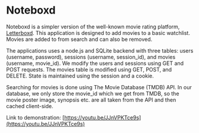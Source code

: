 # Noteboxd

Noteboxd is a simpler version of the well-known movie rating platform, [Letterboxd](https://letterboxd.com/). This application is designed to add movies to a basic watchlist. Movies are added to from search and can also be removed.

The applications uses a node.js and SQLite backend with three tables: users (username, password), sessions (username, session_id), and movies (username, movie_id). We modify the users and sessions using GET and POST requests. The movies table is modified using GET, POST, and DELETE. State is maintained using the session and a cookie.

Searching for movies is done using The Movie Database (TMDB) API. In our database, we only store the movie_id which we get from TMDB, so the movie poster image, synopsis etc. are all taken from the API and then cached client-side.

Link to demonstration: [https://youtu.be/JJnVPKTce9s](https://youtu.be/JJnVPKTce9s)

